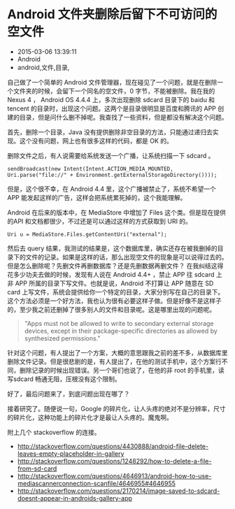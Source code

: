 # Android 文件夹删除后留下不可访问的空文件
- 2015-03-06 13:39:11
- Android
- android,文件,目录,

<!--markdown-->自己做了一个简单的 Android 文件管理器，现在碰见了一个问题，就是在删除一个文件夹的时候，会留下一个同名的空文件，0 字节，不能被删除。我在我的 Nexus 4 ， Android OS 4.4.4 上，多次出现删除 sdcard 目录下的 baidu 和 tencent 的目录时，出现这个问题。这两个是目录很明显是百度和腾讯的 APP 创建的目录，但是问什么删不掉呢。我查找了一些资料，但是都没有解决这个问题。


<!--more-->


首先，删除一个目录，Java 没有提供删除非空目录的方法，只能通过递归去实现。这个没有问题，网上也有很多这样的代码，都是 OK 的。

删除文件之后，有人说需要给系统发送一个广播，让系统扫描一下 sdcard 。

    sendBroadcast(new Intent(Intent.ACTION_MEDIA_MOUNTED, Uri.parse("file://" + Environment.getExternalStorageDirectory())));

但是，这个很不幸，在 Android 4.4 里，这个广播被禁止了，系统不希望一个 APP 能发起这样的广告，这样会把系统累死掉的，这个我能理解。

Android 在后来的版本中，在 MediaStore 中增加了 Files 这个类。但是现在提供的API 和文档都很少，不过还是可以通过这样的方式获取到 URI 的。

    Uri u = MediaStore.Files.getContentUri("external");

然后去 query 结果，我测试的结果是，这个数据库里，确实还存在被我删掉的目录下的文件的记录。如果是这样的话，那么出现空文件的现象是可以说得过去的。但是怎么删除呢？先删文件再删数据库？还是先删数据再删文件？ 在我纠结这得花多少功夫去做的时候，发现有人说在 Android 4.4+ ，禁止 APP 往 sdcard 上非 APP 所属的目录下写文件。也就是说，Android 不打算让 APP 随意在 SD card 上写文件，系统会提供给你一个特定的目录，大家分别写在自己的目录下。这个方法必须是一个好方法，我也认为很有必要这样子做。但是好像不是这样子的，至少我之前还删掉了很多别人的文件和目录呢。这是哪里出现的问题呢。

> "Apps must not be allowed to write to secondary external storage devices, except in their package-specific directories as allowed by synthesized permissions."

针对这个问题，有人提出了一个方案，大概的意思跟我之前的差不多，从数据库里删除文件记录。但是很悲剧的是，有人提出了，在他的测试手机中，这个方案行不同，删除记录的时候出现错误。另一个哥们也说了，在他的非 root 的手机里，读写sdcard 畅通无阻，压根没有这个限制。

好了，最后问题来了，到底问题出现在哪了？

接着研究了。随便说一句，Google 的碎片化，让人头疼的绝对不是分辨率，尺寸的碎片化，这种功能上的碎片化才是最让人头疼的。魔鬼啊。

附上几个 stackoverflow 的连接。

* http://stackoverflow.com/questions/4430888/android-file-delete-leaves-empty-placeholder-in-gallery
* http://stackoverflow.com/questions/1248292/how-to-delete-a-file-from-sd-card
* http://stackoverflow.com/questions/4646913/android-how-to-use-mediascannerconnection-scanfile/4646955#4646955
* http://stackoverflow.com/questions/2170214/image-saved-to-sdcard-doesnt-appear-in-androids-gallery-app